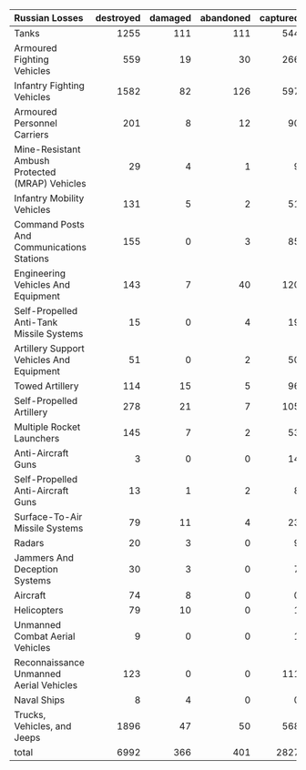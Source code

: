 | Russian Losses                                   |   destroyed |   damaged |   abandoned |   captured |   total |
|:-------------------------------------------------|------------:|----------:|------------:|-----------:|--------:|
| Tanks                                            |        1255 |       111 |         111 |        544 |    2021 |
| Armoured Fighting Vehicles                       |         559 |        19 |          30 |        266 |     874 |
| Infantry Fighting Vehicles                       |        1582 |        82 |         126 |        597 |    2387 |
| Armoured Personnel Carriers                      |         201 |         8 |          12 |         90 |     311 |
| Mine-Resistant Ambush Protected  (MRAP) Vehicles |          29 |         4 |           1 |          9 |      43 |
| Infantry Mobility Vehicles                       |         131 |         5 |           2 |         51 |     189 |
| Command Posts And Communications Stations        |         155 |         0 |           3 |         85 |     243 |
| Engineering Vehicles And Equipment               |         143 |         7 |          40 |        120 |     310 |
| Self-Propelled Anti-Tank Missile Systems         |          15 |         0 |           4 |         19 |      38 |
| Artillery Support Vehicles And Equipment         |          51 |         0 |           2 |         50 |     103 |
| Towed Artillery                                  |         114 |        15 |           5 |         96 |     230 |
| Self-Propelled Artillery                         |         278 |        21 |           7 |        105 |     411 |
| Multiple Rocket Launchers                        |         145 |         7 |           2 |         53 |     207 |
| Anti-Aircraft Guns                               |           3 |         0 |           0 |         14 |      17 |
| Self-Propelled Anti-Aircraft Guns                |          13 |         1 |           2 |          8 |      24 |
| Surface-To-Air Missile Systems                   |          79 |        11 |           4 |         23 |     117 |
| Radars                                           |          20 |         3 |           0 |          9 |      32 |
| Jammers And Deception Systems                    |          30 |         3 |           0 |          7 |      40 |
| Aircraft                                         |          74 |         8 |           0 |          0 |      82 |
| Helicopters                                      |          79 |        10 |           0 |          1 |      90 |
| Unmanned Combat Aerial Vehicles                  |           9 |         0 |           0 |          1 |      10 |
| Reconnaissance Unmanned Aerial Vehicles          |         123 |         0 |           0 |        111 |     234 |
| Naval Ships                                      |           8 |         4 |           0 |          0 |      12 |
| Trucks, Vehicles, and Jeeps                      |        1896 |        47 |          50 |        568 |    2561 |
| total                                            |        6992 |       366 |         401 |       2827 |   10586 |